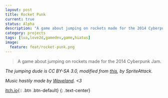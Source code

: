```yaml
---
layout: post
title: Rocket Punk
current: true
status: Alpha
description: "A game about jumping on rockets made for the 2014 Cyberpunk Jam."
category: projects
tags: [lua,love2d,gamedev,game,hiatus]
image:
  feature: feat/rocket-punk.png
---
```


> A game about jumping on rockets made for the 2014 Cyberpunk Jam.

*The jumping dude is CC BY-SA 3.0, modified from [this](http://opengameart.org/content/crash-test-dummy), by SpriteAttack.*

*Music hastily made by [Waveland](http://waveland.bandcamp.com/). <3*

[itch.io](http://lemtzas.itch.io/rocket-punk){:: .btn .btn-default}
{: .text-center}